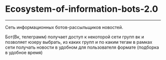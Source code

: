 # Ecosystem-of-information-bots-2.0
---
Сеть информационных ботов-рассыльщиков новостей.

Бот(Вк, телеграмм) получает доступ к некоторой сети групп вк и позволяет юзеру выбрать, 
из каких групп и по каким тегам в рамках сети получать новости в удобном для пользователя
формате (подборка в удобное время)

